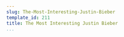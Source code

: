 ```yaml
---
slug: The-Most-Interesting-Justin-Bieber
template_id: 211
title: The Most Interesting Justin Bieber
...
```

